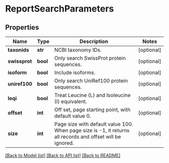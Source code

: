 # ReportSearchParameters

## Properties
Name | Type | Description | Notes
------------ | ------------- | ------------- | -------------
**taxonids** | **str** | NCBI taxonomy IDs. | [optional] 
**swissprot** | **bool** | Only search SwissProt protein sequences. | [optional] 
**isoform** | **bool** | Include isoforms. | [optional] 
**uniref100** | **bool** | Only search UniRef100 protein sequences. | [optional] 
**leqi** | **bool** | Treat Leucine (L) and Isoleucine (I) equivalent. | [optional] 
**offset** | **int** | Off set, page starting point, with default value 0. | [optional] 
**size** | **int** | Page size with default value 100. When page size is -1, it returns all records and offset will be ignored. | [optional] 

[[Back to Model list]](../README.md#documentation-for-models) [[Back to API list]](../README.md#documentation-for-api-endpoints) [[Back to README]](../README.md)


